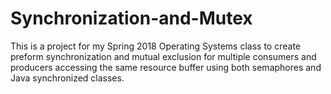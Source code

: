# Synchronization-and-Mutex
This is a project for my Spring 2018 Operating Systems class to create preform synchronization and mutual exclusion for multiple consumers and producers accessing the same resource buffer using both semaphores and Java synchronized classes.
